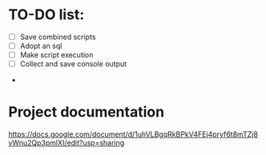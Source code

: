 # TO-DO list:
- [ ] Save combined scripts
- [ ] Adopt an sql
- [ ] Make script execution
- [ ] Collect and save console output
- 
# Project documentation
https://docs.google.com/document/d/1uhVLBgqRkBPkV4FEj4pryf6t8mTZj8vWnu2Qp3pmlXI/edit?usp=sharing
